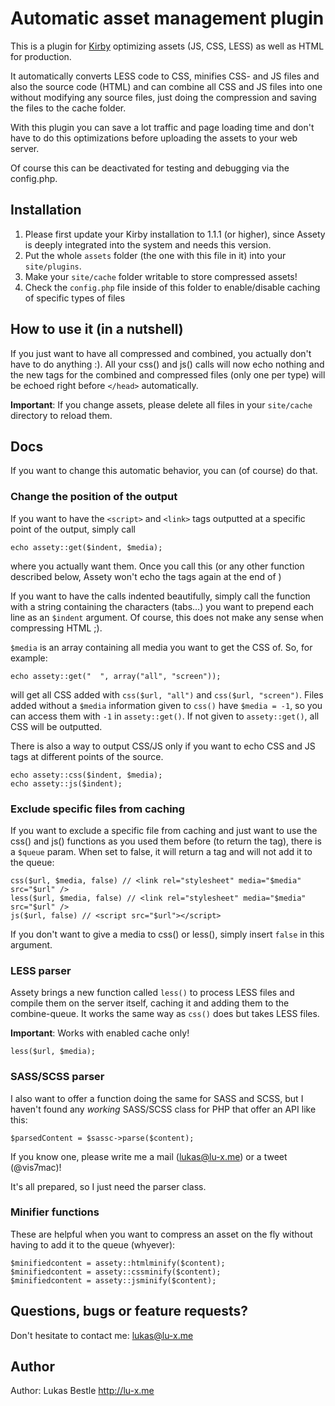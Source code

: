 # Automatic asset management plugin

This is a plugin for [Kirby](http://getkirby.com/) optimizing assets (JS, CSS, LESS) as well as HTML for production.

It automatically converts LESS code to CSS, minifies CSS- and JS files and also the source code (HTML) and can combine all CSS and JS files into one without modifying any source files, just doing the compression and saving the files to the cache folder.

With this plugin you can save a lot traffic and page loading time and don't have to do this optimizations before uploading the assets to your web server.

Of course this can be deactivated for testing and debugging via the config.php.

## Installation

1. Please first update your Kirby installation to 1.1.1 (or higher), since Assety is deeply integrated into the system and needs this version.
2. Put the whole `assets` folder (the one with this file in it) into your `site/plugins`.
3. Make your `site/cache` folder writable to store compressed assets!
4. Check the `config.php` file inside of this folder to enable/disable caching of specific types of files

## How to use it (in a nutshell)

If you just want to have all compressed and combined, you actually don't have to do anything :).
All your css() and js() calls will now echo nothing and the new tags for the combined and compressed files (only one per type) will be echoed right before `</head>` automatically.

**Important**: If you change assets, please delete all files in your `site/cache` directory to reload them.

## Docs

If you want to change this automatic behavior, you can (of course) do that.

### Change the position of the output

If you want to have the `<script>` and `<link>` tags outputted at a specific point of the output, simply call

	echo assety::get($indent, $media);

where you actually want them. Once you call this (or any other function described below, Assety won't echo the tags again at the end of )

If you want to have the calls indented beautifully, simply call the function with a string containing the characters (tabs…) you want to prepend each line as an `$indent` argument.
Of course, this does not make any sense when compressing HTML ;).

`$media` is an array containing all media you want to get the CSS of.
So, for example:

	echo assety::get("	", array("all", "screen"));

will get all CSS added with `css($url, "all")` and `css($url, "screen")`. Files added without a `$media` information given to `css()` have `$media = -1`, so you can access them with `-1` in `assety::get()`.
If not given to `assety::get()`, all CSS will be outputted.

There is also a way to output CSS/JS only if you want to echo CSS and JS tags at different points of the source.

	echo assety::css($indent, $media);
	echo assety::js($indent);

### Exclude specific files from caching

If you want to exclude a specific file from caching and just want to use the css() and js() functions as you used them before (to return the tag), there is a `$queue` param. When set to false, it will return a tag and will not add it to the queue:

	css($url, $media, false) // <link rel="stylesheet" media="$media" src="$url" />
	less($url, $media, false) // <link rel="stylesheet" media="$media" src="$url" />
	js($url, false) // <script src="$url"></script>

If you don't want to give a media to css() or less(), simply insert `false` in this argument.

### LESS parser

Assety brings a new function called `less()` to process LESS files and compile them on the server itself, caching it and adding them to the combine-queue.
It works the same way as `css()` does but takes LESS files.

**Important**: Works with enabled cache only!

	less($url, $media);

### SASS/SCSS parser

I also want to offer a function doing the same for SASS and SCSS, but I haven't found any *working* SASS/SCSS class for PHP that offer an API like this:

	$parsedContent = $sassc->parse($content);

If you know one, please write me a mail (<lukas@lu-x.me>) or a tweet (@vis7mac)!

It's all prepared, so I just need the parser class.

### Minifier functions

These are helpful when you want to compress an asset on the fly without having to add it to the queue (whyever):

	$minifiedcontent = assety::htmlminify($content);
	$minifiedcontent = assety::cssminify($content);
	$minifiedcontent = assety::jsminify($content);

## Questions, bugs or feature requests?

Don't hesitate to contact me: <lukas@lu-x.me>

## Author

Author: Lukas Bestle <http://lu-x.me>
